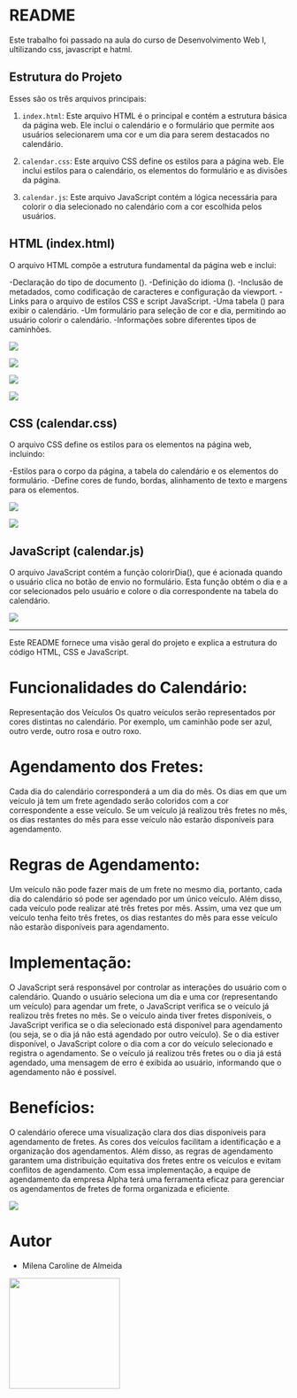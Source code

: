 # README
 
Este trabalho foi passado na aula do curso de Desenvolvimento Web I, ultilizando css, javascript e hatml.

## Estrutura do Projeto
 
Esses são os três arquivos principais:
 
1. `index.html`: Este arquivo HTML é o principal e contém a estrutura básica da página web. Ele inclui o calendário e o formulário que permite aos usuários selecionarem uma cor e um dia para serem destacados no calendário.
 
2. `calendar.css`: Este arquivo CSS define os estilos para a página web. Ele inclui estilos para o calendário, os elementos do formulário e as divisões da página.

3. `calendar.js`:  Este arquivo JavaScript contém a lógica necessária para colorir o dia selecionado no calendário com a cor escolhida pelos usuários.
 
## HTML (index.html)
 
O arquivo HTML compõe a estrutura fundamental da página web e inclui:

-Declaração do tipo de documento (<!DOCTYPE html>).
-Definição do idioma (<html lang="en">).
-Inclusão de metadados, como codificação de caracteres e configuração da viewport.
-Links para o arquivo de estilos CSS e script JavaScript.
-Uma tabela (<table>) para exibir o calendário.
-Um formulário para seleção de cor e dia, permitindo ao usuário colorir o calendário.
-Informações sobre diferentes tipos de caminhões.
 
![](html1.png)
 
![](html2.png)

![](html3.png)

![](html4.png)
 
## CSS (calendar.css)
 
O arquivo CSS define os estilos para os elementos na página web, incluindo:

-Estilos para o corpo da página, a tabela do calendário e os elementos do formulário.
-Define cores de fundo, bordas, alinhamento de texto e margens para os elementos.
 
![](css1.png)

![](css2.png)
 
## JavaScript (calendar.js)
 
O arquivo JavaScript contém a função colorirDia(), que é acionada quando o usuário clica no botão de envio no formulário. Esta função obtém o dia e a cor selecionados pelo usuário e colore o dia correspondente na tabela do calendário.


![](javascript.png)
 
---
 
Este README fornece uma visão geral do projeto e explica a estrutura do código HTML, CSS e JavaScript.
 
# Funcionalidades do Calendário: 
Representação dos Veículos
Os quatro veículos serão representados por cores distintas no calendário. Por exemplo, um caminhão pode ser azul, outro verde, outro rosa e outro roxo.

# Agendamento dos Fretes:
Cada dia do calendário corresponderá a um dia do mês. Os dias em que um veículo já tem um frete agendado serão coloridos com a cor correspondente a esse veículo. Se um veículo já realizou três fretes no mês, os dias restantes do mês para esse veículo não estarão disponíveis para agendamento.

# Regras de Agendamento:
Um veículo não pode fazer mais de um frete no mesmo dia, portanto, cada dia do calendário só pode ser agendado por um único veículo. Além disso, cada veículo pode realizar até três fretes por mês. Assim, uma vez que um veículo tenha feito três fretes, os dias restantes do mês para esse veículo não estarão disponíveis para agendamento.

# Implementação:
O JavaScript será responsável por controlar as interações do usuário com o calendário. Quando o usuário seleciona um dia e uma cor (representando um veículo) para agendar um frete, o JavaScript verifica se o veículo já realizou três fretes no mês. Se o veículo ainda tiver fretes disponíveis, o JavaScript verifica se o dia selecionado está disponível para agendamento (ou seja, se o dia já não está agendado por outro veículo). Se o dia estiver disponível, o JavaScript colore o dia com a cor do veículo selecionado e registra o agendamento. Se o veículo já realizou três fretes ou o dia já está agendado, uma mensagem de erro é exibida ao usuário, informando que o agendamento não é possível.

# Benefícios:
O calendário oferece uma visualização clara dos dias disponíveis para agendamento de fretes. As cores dos veículos facilitam a identificação e a organização dos agendamentos. Além disso, as regras de agendamento garantem uma distribuição equitativa dos fretes entre os veículos e evitam conflitos de agendamento. Com essa implementação, a equipe de agendamento da empresa Alpha terá uma ferramenta eficaz para gerenciar os agendamentos de fretes de forma organizada e eficiente.


 
![](calendario.png)
 
# Autor
* Milena Caroline de Almeida
 
<img src="mila.png" width=200 >


